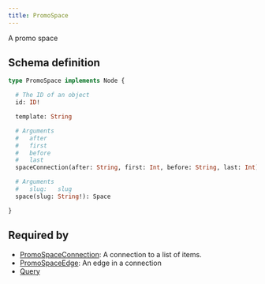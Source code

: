 ```yaml
---
title: PromoSpace
---
```


A promo space

## Schema definition
```graphql
type PromoSpace implements Node {

  # The ID of an object
  id: ID! 

  template: String 

  # Arguments
  #   after
  #   first
  #   before
  #   last
  spaceConnection(after: String, first: Int, before: String, last: Int): SpaceConnection 

  # Arguments
  #   slug:   slug
  space(slug: String!): Space 

}
```
## Required by
* [PromoSpaceConnection](graphql/schema/promospaceconnection.md): A connection to a list of items.
* [PromoSpaceEdge](graphql/schema/promospaceedge.md): An edge in a connection
* [Query](graphql/schema/query.md)
